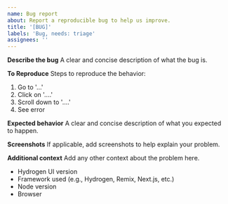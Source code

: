 ```yaml
---
name: Bug report
about: Report a reproducible bug to help us improve.
title: '[BUG]'
labels: 'Bug, needs: triage'
assignees: ''
---
```


**Describe the bug**
A clear and concise description of what the bug is.

**To Reproduce**
Steps to reproduce the behavior:

1. Go to '...'
2. Click on '....'
3. Scroll down to '....'
4. See error

**Expected behavior**
A clear and concise description of what you expected to happen.

**Screenshots**
If applicable, add screenshots to help explain your problem.

**Additional context**
Add any other context about the problem here.

- Hydrogen UI version
- Framework used (e.g., Hydrogen, Remix, Next.js, etc.)
- Node version
- Browser
